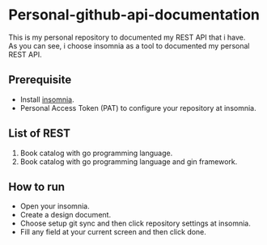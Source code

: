 # Personal-github-api-documentation
This is my personal repository to documented my REST API that i have.\
As you can see, i choose insomnia as a tool to documented my personal REST API.

## Prerequisite
- Install [insomnia](https://insomnia.rest/).
- Personal Access Token (PAT) to configure your repository at insomnia.

## List of REST
1. Book catalog with go programming language.
2. Book catalog with go programming language and gin framework.

## How to run
- Open your insomnia.
- Create a design document.
- Choose setup git sync and then click repository settings at insomnia.
- Fill any field at your current screen and then click done.
